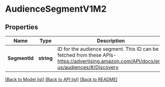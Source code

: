 # AudienceSegmentV1M2

## Properties
Name | Type | Description | Notes
------------ | ------------- | ------------- | -------------
**SegmentId** | **string** | ID for the audience segment. This ID can be fetched from these APIs- https://advertising.amazon.com/API/docs/en-us/audiences/#/Discovery | [optional] [default to null]

[[Back to Model list]](../README.md#documentation-for-models) [[Back to API list]](../README.md#documentation-for-api-endpoints) [[Back to README]](../README.md)

